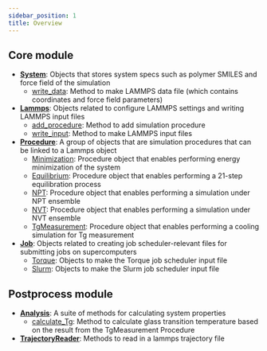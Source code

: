 ```yaml
---
sidebar_position: 1
title: Overview
---
```


## Core module

- [**System**](/api/core/System): Objects that stores system specs such as polymer SMILES and force field of the simulation
  - [write_data](/api/core/System#write_data): Method to make LAMMPS data file (which contains coordinates and force field parameters)
- [**Lammps**](/api/core/Lammps): Objects related to configure LAMMPS settings and writing LAMMPS input files
  - [add_procedure](/api/core/Lammps#add_procedure): Method to add simulation procedure
  - [write_input](/api/core/Lammps#write_input): Method to make LAMMPS input files
- [**Procedure**](/api/core/Procedure): A group of objects that are simulation procedures that can be linked to a Lammps object
  - [Minimization](/api/core/Procedure#minimization-objects): Procedure object that enables performing energy minimization of the system
  - [Equilibrium](/api/core/Procedure#equilibration-objects): Procedure object that enables performing a 21-step equilibration process
  - [NPT](/api/core/Procedure#npt-objects): Procedure object that enables performing a simulation under NPT ensemble
  - [NVT](/api/core/Procedure#nvt-objects): Procedure object that enables performing a simulation under NVT ensemble
  - [TgMeasurement](/api/core/Procedure#tgmeasurement-objects): Procedure object that enables performing a cooling simulation for Tg measurement
- [**Job**](/api/core/Job): Objects related to creating job scheduler-relevant files for submitting jobs on supercomputers
  - [Torque](/api/core/Job#torque-objects): Objects to make the Torque job scheduler input file
  - [Slurm](/api/core/Job#slurm-objects): Objects to make the Slurm job scheduler input file

## Postprocess module

- [**Analysis**](/api/postprocessing/Analysis): A suite of methods for calculating system properties
  - [calculate_Tg](/api/postprocessing/Analysis#calculate_tg): Method to calculate glass transition temperature based on the result from the TgMeasurement Procedure
- [**TrajectoryReader**](/api/postprocessing/TrajectoryReader): Methods to read in a lammps trajectory file
